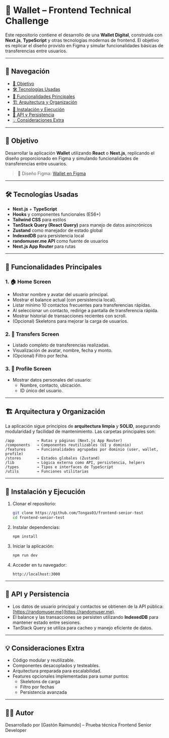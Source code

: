 # 💼 Wallet – Frontend Technical Challenge

Este repositorio contiene el desarrollo de una **Wallet Digital**, construida con **Next.js**, **TypeScript** y otras tecnologías modernas de frontend. El objetivo es replicar el diseño provisto en Figma y simular funcionalidades básicas de transferencias entre usuarios.

---

## 📑 Navegación

- [🧠 Objetivo](#-objetivo)
- [🛠️ Tecnologías Usadas](#️-tecnologías-usadas)
- [📱 Funcionalidades Principales](#-funcionalidades-principales)
- [🏗️ Arquitectura y Organización](#-arquitectura-y-organización)
- [🚀 Instalación y Ejecución](#-instalación-y-ejecución)
- [📡 API y Persistencia](#-api-y-persistencia)
- [💡 Consideraciones Extra](#-consideraciones-extra)

---

## 🧠 Objetivo

Desarrollar la aplicación **Wallet** utilizando **React** o **Next.js**, replicando el diseño proporcionado en Figma y simulando funcionalidades de transferencias entre usuarios.

> 🎨 Diseño Figma: [Wallet en Figma](https://www.figma.com/design/ppzcbVZJLzYfEvw3Yokt9N/WayniWallet)

---

## 🛠️ Tecnologías Usadas

- **Next.js** + **TypeScript**
- **Hooks** y componentes funcionales (ES6+)
- **Tailwind CSS** para estilos
- **TanStack Query (React Query)** para manejo de datos asincrónicos
- **Zustand** como manejador de estado global
- **IndexedDB** para persistencia local
- **randomuser.me API** como fuente de usuarios
- **Next.js App Router** para rutas

---

## 📱 Funcionalidades Principales

### 1. 🏠 Home Screen
- Mostrar nombre y avatar del usuario principal.
- Mostrar el balance actual (con persistencia local).
- Listar mínimo 10 contactos frecuentes para transferencias rápidas.
- Al seleccionar un contacto, redirige a pantalla de transferencia rápida.
- Mostrar historial de transacciones recientes con scroll.
- (Opcional) Skeletons para mejorar la carga de usuarios.

### 2. 💸 Transfers Screen
- Listado completo de transferencias realizadas.
- Visualización de avatar, nombre, fecha y monto.
- (Opcional) Filtro por fecha.

### 3. 👤 Profile Screen
- Mostrar datos personales del usuario:
  - Nombre, contacto, ubicación.
  - ID único del usuario.

---

## 🏗️ Arquitectura y Organización

La aplicación sigue principios de **arquitectura limpia** y **SOLID**, asegurando modularidad y facilidad de mantenimiento. Las carpetas principales son:

```
/app          → Rutas y páginas (Next.js App Router)
/components   → Componentes reutilizables (UI y dominio)
/features     → Funcionalidades agrupadas por dominio (user, wallet, profile)
/stores       → Estados globales (Zustand)
/lib          → Lógica externa como API, persistencia, helpers
/types        → Tipos e interfaces de TypeScript
/utils        → Funciones utilitarias
```

---

## 🚀 Instalación y Ejecución

1. Clonar el repositorio:
   ```bash
   git clone https://github.com/Tongas03/frontend-senior-test
   cd frontend-senior-test
   ```

2. Instalar dependencias:
   ```bash
   npm install
   ```

3. Iniciar la aplicación:
   ```bash
   npm run dev
   ```

4. Acceder en tu navegador:
   ```
   http://localhost:3000
   ```

---

## 📡 API y Persistencia

- Los datos de usuario principal y contactos se obtienen de la API pública: [https://randomuser.me](https://randomuser.me).
- El balance y las transacciones se persisten utilizando **IndexedDB** para mantener estado entre sesiones.
- TanStack Query se utiliza para cacheo y manejo eficiente de datos.

---

## 💡 Consideraciones Extra

- Código modular y reutilizable.
- Componentes desacoplados y testeables.
- Arquitectura preparada para escalabilidad.
- Features opcionales implementadas para sumar puntos:
  - Skeletons de carga
  - Filtro por fechas
  - Persistencia avanzada

---

## 🧑‍💻 Autor

Desarrollado por [Gastón Raimundo] – Prueba técnica Frontend Senior Developer